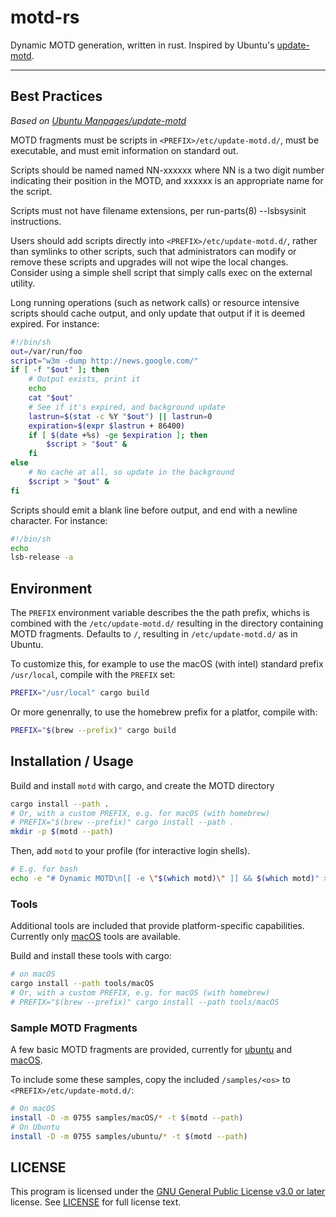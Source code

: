 # motd-rs

Dynamic MOTD generation, written in rust. Inspired by Ubuntu's [update-motd](https://manpages.ubuntu.com/manpages/latest/en/man5/update-motd.5.html).

---

## Best Practices

_Based on [Ubuntu Manpages/update-motd](https://manpages.ubuntu.com/manpages/latest/en/man5/update-motd.5.html)_

MOTD fragments must be scripts in `<PREFIX>/etc/update-motd.d/`, must be executable, and must emit information on standard out.

Scripts should be named named NN-xxxxxx where NN is a two digit number indicating their position in the MOTD, and xxxxxx is an appropriate name for the script.

Scripts must not have filename extensions, per run-parts(8) --lsbsysinit instructions.

Users should add scripts directly into `<PREFIX>/etc/update-motd.d/`, rather than symlinks to other scripts, such that administrators can modify or remove these scripts and upgrades will not wipe the local changes. Consider using a simple shell script that simply calls exec on the external utility.

Long running operations (such as network calls) or resource intensive scripts should cache output, and only update that output if it is deemed expired. For instance:

```sh
#!/bin/sh
out=/var/run/foo
script="w3m -dump http://news.google.com/"
if [ -f "$out" ]; then
    # Output exists, print it
    echo
    cat "$out"
    # See if it's expired, and background update
    lastrun=$(stat -c %Y "$out") || lastrun=0
    expiration=$(expr $lastrun + 86400)
    if [ $(date +%s) -ge $expiration ]; then
        $script > "$out" &
    fi
else
    # No cache at all, so update in the background
    $script > "$out" &
fi
```

Scripts should emit a blank line before output, and end with a newline character. For instance:
```sh
#!/bin/sh
echo
lsb-release -a
```

## Environment

The `PREFIX` environment variable describes the the path prefix, whichs is combined with the `/etc/update-motd.d/` resulting in the directory containing MOTD fragments. Defaults to `/`, resulting in `/etc/update-motd.d/` as in Ubuntu.

To customize this, for example to use the macOS (with intel) standard prefix `/usr/local`, compile with the `PREFIX` set:
```sh
PREFIX="/usr/local" cargo build
```

Or more genenrally, to use the homebrew prefix for a platfor, compile with:
```sh
PREFIX="$(brew --prefix)" cargo build
```

## Installation / Usage

Build and install `motd` with cargo, and create the MOTD directory
```sh
cargo install --path .
# Or, with a custom PREFIX, e.g. for macOS (with homebrew)
# PREFIX="$(brew --prefix)" cargo install --path .
mkdir -p $(motd --path)
```

Then, add `motd` to your profile (for interactive login shells).
```sh
# E.g. for bash
echo -e "# Dynamic MOTD\n[[ -e \"$(which motd)\" ]] && $(which motd)" >>  ~/.bash_profile
```

### Tools

Additional tools are included that provide platform-specific capabilities. Currently only [macOS](tools/macOS/) tools are available.

Build and install these tools with cargo:
```sh
# on macOS
cargo install --path tools/macOS
# Or, with a custom PREFIX, e.g. for macOS (with homebrew)
# PREFIX="$(brew --prefix)" cargo install --path tools/macOS
```

### Sample MOTD Fragments
A few basic MOTD fragments are provided, currently for [ubuntu](samples/ubuntu/) and [macOS](samples/macOS/).

To include some these samples, copy the included `/samples/<os>` to `<PREFIX>/etc/update-motd.d/`:
```sh
# On macOS
install -D -m 0755 samples/macOS/* -t $(motd --path)
# On Ubuntu
install -D -m 0755 samples/ubuntu/* -t $(motd --path)
```

## LICENSE

This program is licensed under the [GNU General Public License v3.0 or later](https://spdx.org/licenses/GPL-3.0-or-later.html) license. See [LICENSE](LICENSE) for full license text.